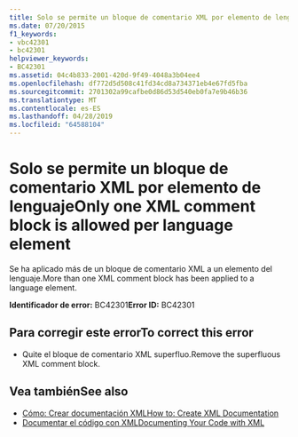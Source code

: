```yaml
---
title: Solo se permite un bloque de comentario XML por elemento de lenguaje
ms.date: 07/20/2015
f1_keywords:
- vbc42301
- bc42301
helpviewer_keywords:
- BC42301
ms.assetid: 04c4b833-2001-420d-9f49-4048a3b04ee4
ms.openlocfilehash: df772d5d508c41fd34cd8a734371eb4e67fd5fba
ms.sourcegitcommit: 2701302a99cafbe0d86d53d540eb0fa7e9b46b36
ms.translationtype: MT
ms.contentlocale: es-ES
ms.lasthandoff: 04/28/2019
ms.locfileid: "64588104"
---
```

# <a name="only-one-xml-comment-block-is-allowed-per-language-element"></a><span data-ttu-id="c23b3-102">Solo se permite un bloque de comentario XML por elemento de lenguaje</span><span class="sxs-lookup"><span data-stu-id="c23b3-102">Only one XML comment block is allowed per language element</span></span>
<span data-ttu-id="c23b3-103">Se ha aplicado más de un bloque de comentario XML a un elemento del lenguaje.</span><span class="sxs-lookup"><span data-stu-id="c23b3-103">More than one XML comment block has been applied to a language element.</span></span>  
  
 <span data-ttu-id="c23b3-104">**Identificador de error:** BC42301</span><span class="sxs-lookup"><span data-stu-id="c23b3-104">**Error ID:** BC42301</span></span>  
  
## <a name="to-correct-this-error"></a><span data-ttu-id="c23b3-105">Para corregir este error</span><span class="sxs-lookup"><span data-stu-id="c23b3-105">To correct this error</span></span>  
  
- <span data-ttu-id="c23b3-106">Quite el bloque de comentario XML superfluo.</span><span class="sxs-lookup"><span data-stu-id="c23b3-106">Remove the superfluous XML comment block.</span></span>  
  
## <a name="see-also"></a><span data-ttu-id="c23b3-107">Vea también</span><span class="sxs-lookup"><span data-stu-id="c23b3-107">See also</span></span>

- [<span data-ttu-id="c23b3-108">Cómo: Crear documentación XML</span><span class="sxs-lookup"><span data-stu-id="c23b3-108">How to: Create XML Documentation</span></span>](../../visual-basic/programming-guide/program-structure/how-to-create-xml-documentation.md)
- [<span data-ttu-id="c23b3-109">Documentar el código con XML</span><span class="sxs-lookup"><span data-stu-id="c23b3-109">Documenting Your Code with XML</span></span>](../../visual-basic/programming-guide/program-structure/documenting-your-code-with-xml.md)
